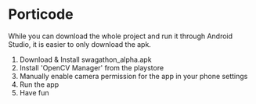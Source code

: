 # Porticode
While you can download the whole project and run it through Android Studio, it is easier to only download the apk.
  1. Download & Install swagathon_alpha.apk
  2. Install 'OpenCV Manager' from the playstore
  3. Manually enable camera permission for the app in your phone settings
  4. Run the app
  5. Have fun
